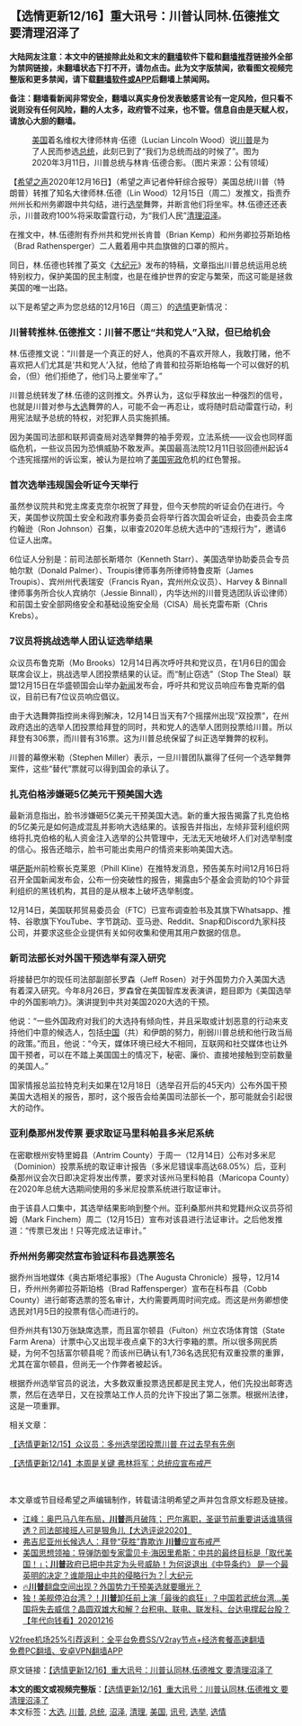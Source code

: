  <h2>【选情更新12/16】重大讯号：川普认同林.伍德推文 要清理沼泽了</h2> <p class="notice"><b>大陆网友注意：本文中的链接除此处和文末的<a href="https://github.com/bannedbook/fanqiang" >翻墙</a>软件下载和<a href="https://github.com/killgcd/justmysocks/blob/master/README.md">翻墙推荐</a>链接外全部为禁网链接，未翻墙状态下打不开，请勿点击。此为文字版禁闻，欲看图文视频完整版和更多禁闻，请下载<a href="https://github.com/bannedbook/fanqiang">翻墙软件或APP</a>后翻墙上禁闻网。</p><p>备注：翻墙看新闻非常安全，翻墙以真实身份发表敏感言论有一定风险，但只看不说则没有任何风险，翻的人太多，政府管不过来，也不管。信息自由是天赋人权，请放心大胆的翻墙。</b></p>  <div class="entry"> <figure><figcaption><a href="https://www.bannedbook.org/bnews/tag/%e7%be%8e%e5%9b%bd/" class="st_tag internal_tag" rel="tag" title="标签 美国 下的日志">美国</a>着名维权大律师林肯‧伍德（Lucian Lincoln Wood）说<a href="https://www.bannedbook.org/bnews/tag/%e5%b7%9d%e6%99%ae/" class="st_tag internal_tag" rel="tag" title="标签 川普 下的日志">川普</a>是为了人民而参选<a href="https://www.bannedbook.org/bnews/tag/%e6%80%bb%e7%bb%9f/" class="st_tag internal_tag" rel="tag" title="标签 总统 下的日志">总统</a>，此刻已到了“我们为总统而战的时候了”。图为2020年3月11日，川普总统与林肯‧伍德合影。（图片来源：公有领域）</figcaption></figure> <p>【<span class='wp_keywordlink_affiliate'><a href="https://www.soundofhope.org" title="希望之声" target="_blank">希望之声</a></span>2020年12月16日】（希望之声记者仲轩综合报导）美国总统川普（特朗普）转推了知名大律师林.伍德（Lin Wood）12月15日（周二）发推文，指责乔州州长和州务卿跟中共勾结，进行<a href="https://www.bannedbook.org/bnews/tag/%e9%80%89%e4%b8%be/" class="st_tag internal_tag" rel="tag" title="标签 选举 下的日志">选举</a>舞弊，并断言他们将坐牢。林.伍德还还表示，川普政府100%将采取雷霆行动，为“我们人民”<a href="https://www.bannedbook.org/bnews/tag/%E6%B8%85%E7%90%86/" class="st_tag internal_tag" rel="tag" title="标签 清理 下的日志">清理</a><a href="https://www.bannedbook.org/bnews/tag/%E6%B2%BC%E6%B3%BD/" class="st_tag internal_tag" rel="tag" title="标签 沼泽 下的日志">沼泽</a>。</p> <p>在推文中，林.伍德附有乔州共和党州长肯普（Brian Kemp）和州务卿拉芬斯珀格（Brad Rathensperger）二人戴着用中共血旗做的口罩的照片。</p> <p>同日，林.伍德也转推了英文《<span class='wp_keywordlink_affiliate'><a href="http://www.epochtimes.com/" title="大纪元" target="_blank">大纪元</a></span>》发布的特稿，文章指出川普总统运用总统特别权力，保护美国的民主制度，也是在维护世界的安定与繁荣，而这可能是拯救美国的唯一出路。</p> <p>以下是希望之声为您总结的12月16日（周三）的<a href="https://www.bannedbook.org/bnews/tag/%E9%80%89%E6%83%85/" class="st_tag internal_tag" rel="tag" title="标签 选情 下的日志">选情</a>更新情况：</p> <h3>川普转推林.伍德推文：川普不愿让“共和党人”入狱，但已给机会</h3> <p>林.伍德推文说：“川普是一个真正的好人，他真的不喜欢开除人，我敢打赌，他不喜欢把人们尤其是‘共和党人‘入狱，他给了肯普和拉芬斯珀格每一个可以做好的机会，（但）他们拒绝了，他们马上要坐牢了。”</p> <p></p> <p>川普总统转发了林.伍德的这则推文。外界认为，这似乎释放出一种强烈的信号，也就是川普对参与<a href="https://www.bannedbook.org/bnews/tag/%e5%a4%a7%e9%80%89/" class="st_tag internal_tag" rel="tag" title="标签 大选 下的日志">大选</a>舞弊的人，可能不会一再忍让，或将随时启动雷霆行动，利用宪法赋予总统的特权，对犯罪人员实施抓捕。</p>  <p>因为美国司法部和联邦调查局对选举舞弊的袖手旁观，立法系统——议会也同样面临危机，一些议员因为恐惧威胁不敢发声。美国最高法院12月11日驳回德州起诉4个违宪摇摆州的诉讼案，被认为是拉响了<span class='wp_keywordlink'><a href="https://www.bannedbook.org/forum2/topic913.html" title="《美国宪政历程：影响美国的25个司法大案》" target="_blank">美国宪政</a></span>危机的红色警报。</p> <h3>首次选举违规国会听证今天举行</h3> <p>虽然参议院共和党主席麦克奈尔祝贺了拜登，但今天参院的听证会仍在进行。今天，美国参议院国土安全和政府事务委员会将举行首次国会听证会，由委员会主席约翰逊（Ron Johnson）召集，以审查2020年总统大选中的“违规行为”，邀请6位证人出席。</p> <p>6位证人分别是：前司法部长斯塔尔（Kenneth Starr）、美国选举协助委员会专员帕尔默（Donald Palmer）、Troupis律师事务所律师特鲁皮斯（James Troupis）、宾州州代表瑞安（Francis Ryan，宾州州众议员）、Harvey &amp; Binnall律师事务所合伙人宾纳尔（Jessie Binnall），内华达州的川普竞选团队诉讼律师）和前国土安全部网络安全和基础设施安全局（CISA）局长克雷布斯（Chris Krebs）。</p> <h3>7议员将挑战选举人团认证选举结果</h3> <p>众议员布鲁克斯（Mo Brooks）12月14日再次呼吁共和党议员，在1月6日的国会联席会议上，挑战选举人团投票结果的认证。而“制止窃选”（Stop The Steal）联盟12月15日在华盛顿国会山举办<span class='wp_keywordlink_affiliate'><a href="https://www.bannedbook.org/" title="新闻">新闻</a></span>发布会，呼吁共和党议员响应布鲁克斯的倡议，目前已有7位议员响应倡议。</p> <p>由于大选舞弊指控尚未得到解决，12月14日当天有7个摇摆州出现“双投票”，在州政府选出的选举人团投票给拜登的同时，共和党人的选举人团则投票给川普。所以拜登有306票，而川普有316票。这为川普总统保留了纠正选举舞弊的权利。</p> <p>川普的幕僚米勒（Stephen Miller）表示，一旦川普团队赢得了任何一个选举舞弊案件，这些“替代”票就可以得到国会的承认了。</p> <h3>扎克伯格涉嫌砸5亿美元干预美国大选</h3> <p>最新消息指出，脸书涉嫌砸5亿美元干预美国大选。新的重大报告揭露了扎克伯格的5亿美元是如何造成混乱并影响大选结果的。该报告并指出，左倾非营利组织网络将扎克伯格的私人资金注入选举的公共管理中，无法无天地破坏人们对选举制度的信心。报告还暗示，脸书可能出卖用户的情资来影响美国大选。</p>  <p>堪<span class='wp_keywordlink'><a href="https://www.bannedbook.org/forum5/topic42.html" title="萨斯、诚信与自救" target="_blank">萨斯</a></span>州前检察长克莱恩（Phill Kline）在推特发消息，预告美东时间12月16日将召开全国新闻发布会，公布一份突破性的报告，揭露由5个基金会资助的10个非营利组织的黑钱机构，其目的是从根本上破坏选举制度。</p> <p>12月14日，美国联邦贸易委员会（FTC）已宣布调查脸书及其旗下Whatsapp、推特、谷歌旗下YouTube、字节跳动、亚马逊、Reddit、Snap和Discord九家科技公司，并要求这些企业提供有关如何收集和使用其用户数据的信息。</p> <h3>新司法部长对外国干预选举有深入研究</h3> <p>将接替巴尔的现任司法部副部长罗森（Jeff Rosen）对于外国势力介入美国大选有着深入研究。今年8月26日，罗森曾在美国智库发表演讲，题目即为《美国选举中的外国影响力》。演讲提到中共对美国2020大选的干预。</p> <p>他说：“一些外国政府对我们的大选持有倾向性，并且采取或计划恶意的行动来支持他们中意的候选人，包括<span class='wp_keywordlink_affiliate'><a href="https://www.bannedbook.org/" title="中国" target="_blank">中国</a></span>（共）和伊朗的努力，削弱川普总统和他行政当局的政策。”而且，他说：“今天，媒体环境已经大不相同，互联网和社交媒体也让外国干预者，可以在不踏上美国国土的情况下，秘密、廉价、直接地接触到空前数量的美国人。”</p> <p>国家情报总监拉特克利夫如果在12月18日（选举召开后的45天内）公布外国干预美国大选相关的报告，那时，这个报告会给美国司法部长一个，那可能就会引起很大的动作。</p> <h3>亚利桑那州发传票 要求取证马里科帕县多米尼系统</h3> <p>在密歇根州安特里姆县（Antrim County）于周一（12月14日）公布对多米尼（Dominion）投票系统的取证审计报告（多米尼错误率高达68.05%）后，亚利桑那州议会次日即决定将发出传票，要求对该州马里科帕县（Maricopa County）在2020年总统大选期间使用的多米尼投票系统进行取证审计。</p> <p>由于该县人口集中，其选举结果影响到整个州。亚利桑那州共和党籍州众议员芬彻姆（Mark Finchem）周二（12月15日）宣布对该县进行法证审计。之后他发推道：“传票已发出！只等完成法证审计。”</p>  <p></p> <h3>乔州州务卿突然宣布验证科布县选票签名</h3> <p>据乔州当地媒体《奥古斯塔纪事报》（The Augusta Chronicle）报导，12月14日，乔州州务卿拉芬斯珀格（Brad Raffensperger）宣布在科布县（Cobb County）进行邮寄选票的签名审计，大约需要两周时间完成。而这是州务卿想使选民对1月5日的投票有信心而进行的。</p> <p>但乔州共有130万张缺席选票，而且富尔顿县（Fulton）州立农场体育馆（State Farm Arena）计票中心又出现半夜点桌下的3大行李箱的票。所以很多网民质疑，为何不包括富尔顿县呢？而该州已确认有1,736名选民犯有双重投票的重罪，尤其在富尔顿县，但尚无一个作弊者被起诉。</p> <p>根据乔州选举官员的说法，大多数双重投票选民都是民主党人，他们先投出邮寄选票，然后在选举日，又在投票站工作人员的允许下投出了第二张票。根据州法律，这是一项重罪。</p> <p>相关文章：</p> <p><a href="https://www.soundofhope.org/post/453889">【选情更新12/15】众议员：多州选举团投票川普 在过去早有先例</a></p> <p><a href="https://www.soundofhope.org/post/453493">【选情更新12/14】本周是关键 弗林将军：总统应宣布戒严</a></p>  <p> </p> <p>本文章或节目经希望之声编辑制作，转载请注明希望之声并包含原文标题及链接。</p> <ul class='op-related-articles' title='相关阅读'> <li><a href='https://www.bannedbook.org/bnews/cbnews/20201217/1449257.html' target='_blank'>江峰：奥巴马八年布局，<b>川普</b>两月破阵； 巴尔离职，圣诞节前重要讲话谁猜得透？司法部接班人可是狠角儿【大选评说2020】</a></li> <li><a href='https://www.bannedbook.org/bnews/comments/20201216/1449248.html' target='_blank'>弗吉尼亚州长候选人：拜登“获胜”靠欺诈 <b>川普</b>应宣布戒严</a></li> <li><a href='https://www.bannedbook.org/bnews/cbnews/20201216/1449204.html' target='_blank'>美国思想领袖：导弹防御专家雷贝卡·海因里希斯：中共的最终目标是「取代美国！」；<b>川普</b>政府已把中共定为头号威胁！为何说退出《中导条约》 是一个最英明的决定？谁能阻止中共的侵略行为？| 大纪元</a></li> <li><a href='https://www.bannedbook.org/bnews/taiwannews/20201216/1449201.html' target='_blank'>🔥<b>川普</b>翻盘空间出现？外国势力干预美选就要曝光？</a></li> <li><a href='https://www.bannedbook.org/bnews/taiwannews/20201216/1449192.html' target='_blank'>独！美舰停泊台湾？！<b>川普</b>卸任前上演「最後的疯狂」？中国若武统台湾…美国将失去威信？晶圆双雄大和解？台积电、联电、联发科、台达电撑起台股？【年代向钱看】20201216</a></li> </ul> <p class="texttj"> <a href="https://www.bannedbook.org/forum23/topic22702.html" target="_blank">V2free机场25%引荐返利：全平台免费SS/V2ray节点+经济套餐高速翻墙</a><br/> <a href="https://github.com/bannedbook/fanqiang/wiki/%E7%A6%81%E9%97%BB%E7%BD%91%E5%AE%89%E5%8D%93%E7%BF%BB%E5%A2%99%E6%96%B0%E9%97%BBAPP" target="_blank">免费PC翻墙、安卓VPN翻墙APP</a></p><p>原文链接：<a class="src_link"  href="https://www.soundofhope.org/post/454201" target="_blank">【选情更新12/16】重大讯号：川普认同林.伍德推文 要清理沼泽了</a></p><a name='sharetosocial'></a>       <div><b>本文的图文或视频完整版</b>：<a href='https://www.bannedbook.org/bnews/comments/20201217/1449267.html'>【选情更新12/16】重大讯号：川普认同林.伍德推文 要清理沼泽了</a></div>  </div><!--END ENTRY--> <div class="postfooter"> <div>本文标签：<a href="https://www.bannedbook.org/bnews/tag/%e5%a4%a7%e9%80%89/" rel="tag">大选</a>, <a href="https://www.bannedbook.org/bnews/tag/%e5%b7%9d%e6%99%ae/" rel="tag">川普</a>, <a href="https://www.bannedbook.org/bnews/tag/%e6%80%bb%e7%bb%9f/" rel="tag">总统</a>, <a href="https://www.bannedbook.org/bnews/tag/%E6%B2%BC%E6%B3%BD/" rel="tag">沼泽</a>, <a href="https://www.bannedbook.org/bnews/tag/%E6%B8%85%E7%90%86/" rel="tag">清理</a>, <a href="https://www.bannedbook.org/bnews/tag/%e7%be%8e%e5%9b%bd/" rel="tag">美国</a>, <a href="https://www.bannedbook.org/bnews/tag/%E8%AE%AF%E5%8F%B7/" rel="tag">讯号</a>, <a href="https://www.bannedbook.org/bnews/tag/%e9%80%89%e4%b8%be/" rel="tag">选举</a>, <a href="https://www.bannedbook.org/bnews/tag/%E9%80%89%E6%83%85/" rel="tag">选情</a></div>  </div><!--END POSTFOOTER--> 